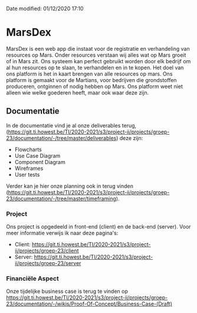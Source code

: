 Date modified: 01/12/2020 17:10

# MarsDex
MarsDex is een web app die instaat voor de registratie en verhandeling van resources op Mars. Onder resources verstaan wij alles wat op Mars groeit of in Mars zit. Ons systeem kan perfect gebruikt worden door elk bedrijf om al hun resources op te slaan, te verhandelen en in te kopen. Het doel van ons platform is het in kaart brengen van alle resources op mars. Ons platform is gemaakt voor de Martians, voor bedrijven die grondstoffen produceren, ontginnen of nodig hebben op Mars. Ons platform weet niet alleen wie welke goederen heeft, maar ook waar deze zijn.

## Documentatie
In de documentatie vind je al onze deliverables terug, (https://git.ti.howest.be/TI/2020-2021/s3/project-ii/projects/groep-23/documentation/-/tree/master/deliverables) deze zijn:
- Flowcharts
- Use Case Diagram
- Component Diagram
- Wireframes
- User tests

Verder kan je hier onze planning ook in terug vinden (https://git.ti.howest.be/TI/2020-2021/s3/project-ii/projects/groep-23/documentation/-/tree/master/timeframing).

### Project
Ons project is opgedeeld in front-end (client) en de back-end (server).
Voor meer informatie verwijs ik naar deze pagina's:
- Client: https://git.ti.howest.be/TI/2020-2021/s3/project-ii/projects/groep-23/client
- Server: https://git.ti.howest.be/TI/2020-2021/s3/project-ii/projects/groep-23/server

### Financiële Aspect
Onze tijdelijke business case is terug te vinden op https://git.ti.howest.be/TI/2020-2021/s3/project-ii/projects/groep-23/documentation/-/wikis/Proof-Of-Concept/Business-Case-(Draft)